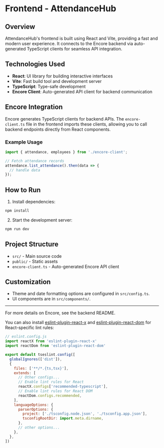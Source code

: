 
# Frontend - AttendanceHub

## Overview

AttendanceHub's frontend is built using React and Vite, providing a fast and modern user experience. It connects to the Encore backend via auto-generated TypeScript clients for seamless API integration.

## Technologies Used

- **React**: UI library for building interactive interfaces
- **Vite**: Fast build tool and development server
- **TypeScript**: Type-safe development
- **Encore Client**: Auto-generated API client for backend communication

## Encore Integration

Encore generates TypeScript clients for backend APIs. The `encore-client.ts` file in the frontend imports these clients, allowing you to call backend endpoints directly from React components.

### Example Usage

```ts
import { attendance, employees } from './encore-client';

// Fetch attendance records
attendance.list_attendance().then(data => {
  // handle data
});
```

## How to Run

1. Install dependencies:

  ```sh
  npm install
  ```

2. Start the development server:

  ```sh
  npm run dev
  ```

## Project Structure

- `src/` - Main source code
- `public/` - Static assets
- `encore-client.ts` - Auto-generated Encore API client

## Customization

- Theme and date formatting options are configured in `src/config.ts`.
- UI components are in `src/components/`.

---
For more details on Encore, see the backend README.

You can also install [eslint-plugin-react-x](https://github.com/Rel1cx/eslint-react/tree/main/packages/plugins/eslint-plugin-react-x) and [eslint-plugin-react-dom](https://github.com/Rel1cx/eslint-react/tree/main/packages/plugins/eslint-plugin-react-dom) for React-specific lint rules:

```js
// eslint.config.js
import reactX from 'eslint-plugin-react-x'
import reactDom from 'eslint-plugin-react-dom'

export default tseslint.config([
  globalIgnores(['dist']),
  {
    files: ['**/*.{ts,tsx}'],
    extends: [
      // Other configs...
      // Enable lint rules for React
      reactX.configs['recommended-typescript'],
      // Enable lint rules for React DOM
      reactDom.configs.recommended,
    ],
    languageOptions: {
      parserOptions: {
        project: ['./tsconfig.node.json', './tsconfig.app.json'],
        tsconfigRootDir: import.meta.dirname,
      },
      // other options...
    },
  },
])
```
